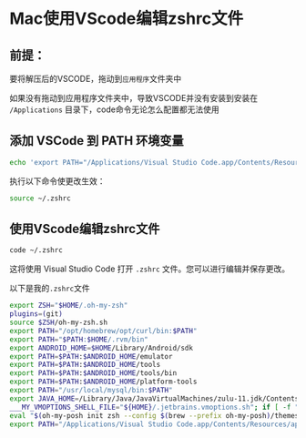 # Mac使用VScode编辑zshrc文件

## 前提：

要将解压后的VSCODE，拖动到`应用程序`文件夹中

如果没有拖动到应用程序文件夹中，导致VSCODE并没有安装到安装在 `/Applications` 目录下，code命令无论怎么配置都无法使用

## 添加 VSCode 到 PATH 环境变量

```bash
echo 'export PATH="/Applications/Visual Studio Code.app/Contents/Resources/app/bin:$PATH"' >> ~/.zshrc

```

执行以下命令使更改生效：

```bash
source ~/.zshrc
```

## 使用VScode编辑zshrc文件

```bash
code ~/.zshrc
```

这将使用 Visual Studio Code 打开 `.zshrc` 文件。您可以进行编辑并保存更改。

以下是我的`.zshrc`文件

```bash
export ZSH="$HOME/.oh-my-zsh"
plugins=(git)
source $ZSH/oh-my-zsh.sh
export PATH="/opt/homebrew/opt/curl/bin:$PATH"
export PATH="$PATH:$HOME/.rvm/bin"
export ANDROID_HOME=$HOME/Library/Android/sdk
export PATH=$PATH:$ANDROID_HOME/emulator
export PATH=$PATH:$ANDROID_HOME/tools
export PATH=$PATH:$ANDROID_HOME/tools/bin
export PATH=$PATH:$ANDROID_HOME/platform-tools
export PATH="/usr/local/mysql/bin:$PATH"
export JAVA_HOME=/Library/Java/JavaVirtualMachines/zulu-11.jdk/Contents/Home
___MY_VMOPTIONS_SHELL_FILE="${HOME}/.jetbrains.vmoptions.sh"; if [ -f "${___MY_VMOPTIONS_SHELL_FILE}" ]; then . "${___MY_VMOPTIONS_SHELL_FILE}"; fi
eval "$(oh-my-posh init zsh --config $(brew --prefix oh-my-posh)/themes/1_shell.omp.json)"
export PATH="/Applications/Visual Studio Code.app/Contents/Resources/app/bin:$PATH"
```











